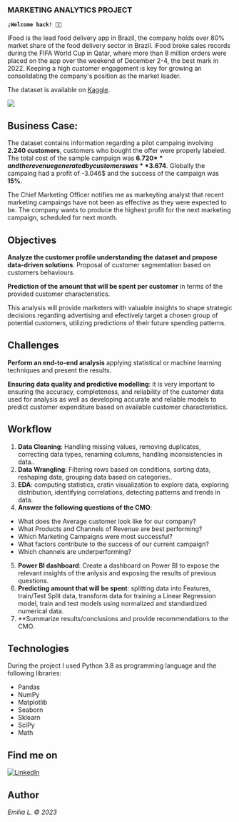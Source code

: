 ### MARKETING ANALYTICS PROJECT

**`¡Welcome back! 👋🏼`**
 
IFood is the lead food delivery app in Brazil, the company holds over 80% market share of the food delivery sector in Brazil. iFood broke sales records during the FIFA World Cup in Qatar, where more than 8 million orders were placed on the app over the weekend of December 2-4, the best mark in 2022. Keeping a high customer engagement is key for growing an consolidating the company's position as the market leader.    

The dataset is available on [Kaggle](https://www.kaggle.com/datasets/jackdaoud/marketing-data?datasetId=1046184&sortBy=voteCount&select=dictionary.png).

![](https://github.com/EmiliaLopez/MARKETING_ANALYTICS_PROJECT/blob/main/ifood.jpg)

## Business Case:

The dataset contains information regarding a pilot campaing involving **2.240 customers**, customers who bought the offer were properly labeled. The total cost of the sample campaign was **6.720$** and the revenue generated by customers was **3.674$**.
Globally the campaing had a profit of -3.046$ and the success of the campaign was **15%**.

The Chief Marketing Officer notifies me as markeyting analyst that recent marketing campaings have not been as effective as they were expected to be. The company wants to produce the highest profit for the next marketing campaign, scheduled for next month. 


## Objectives

**Analyze the customer profile understanding the dataset and propose data-driven solutions**. Proposal of customer segmentation based on customers behaviours.

**Prediction of the amount that will be spent per customer** in terms of the provided customer characteristics. 

This analysis will provide marketers with valuable insights to shape strategic decisions regarding advertising and efectively target a chosen group of potential customers, utilizing predictions of their future spending patterns.


## Challenges
**Perform an end-to-end analysis** applying statistical or machine learning techniques and present the results.   

**Ensuring data quality and predictive modelling**: it is very important to ensuring the accuracy, completeness, and reliability of the customer data used for analysis as well as developing accurate and reliable models to predict customer expenditure based on available customer characteristics.   


## Workflow
1. **Data Cleaning**: Handling missing values, removing duplicates, correcting data types, renaming columns, handling inconsistencies in data..
2. **Data Wrangling**: Filtering rows based on conditions, sorting data, reshaping data, grouping data based on categories..
3. **EDA**: computing statistics, cratin visualization to explore data, exploring distribution, identifying correlations, detecting patterns and trends in data.
4. **Answer the following questions of the CMO**:

- What does the Average customer look like for our company?
- What Products and Channels of Revenue are best performing?
- Which Marketing Campaigns were most successful?
- What factors contribute to the success of our current campaign?
- Which channels are underperforming?

5. **Power BI dashboard**: Create a dashboard on Power BI to expose the relevant insights of the anlysis and exposing the results of previous questions.
6. **Predicting amount that will be spent**: splitting data into Features, train/Test Split data, transform data for training a Linear Regression model, train and test models using normalized and standardized numerical data.
7. **Summarize results/conclusions and provide recommendations to the CMO.
   


## Technologies 

During the project I used Python 3.8 as programming language and the following libraries:

- Pandas
- NumPy
- Matplotlib
- Seaborn
- Sklearn
- SciPy
- Math

## Find me on 

[![LinkedIn](https://shields.io/badge/LinkedIn-0077B5?style=for-the-badge&logo=linkedin&logoColor=white)](https://www.linkedin.com/in/emilia-l%C3%B3pez-reviriego/)

## Author

*Emilia L. © 2023*
 
